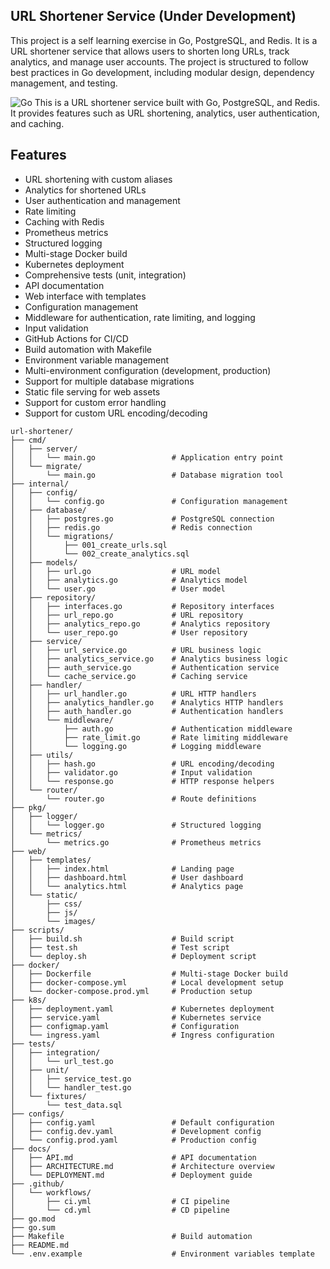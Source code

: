 ## URL Shortener Service (Under Development)
This project is a self learning exercise in Go, PostgreSQL, and Redis. It is a URL shortener service that allows users to shorten long URLs, track analytics, and manage user accounts. The project is structured to follow best practices in Go development, including modular design, dependency management, and testing.


![Go](https://img.shields.io/badge/Go-1.24-blue.svg)
This is a URL shortener service built with Go, PostgreSQL, and Redis. It provides features such as URL shortening, analytics, user authentication, and caching.
## Features
- URL shortening with custom aliases
- Analytics for shortened URLs
- User authentication and management
- Rate limiting
- Caching with Redis
- Prometheus metrics
- Structured logging
- Multi-stage Docker build
- Kubernetes deployment
- Comprehensive tests (unit, integration)
- API documentation
- Web interface with templates
- Configuration management
- Middleware for authentication, rate limiting, and logging
- Input validation
- GitHub Actions for CI/CD
- Build automation with Makefile
- Environment variable management
- Multi-environment configuration (development, production)
- Support for multiple database migrations
- Static file serving for web assets
- Support for custom error handling
- Support for custom URL encoding/decoding


```azure
url-shortener/
├── cmd/
│   ├── server/
│   │   └── main.go                 # Application entry point
│   └── migrate/
│       └── main.go                 # Database migration tool
├── internal/
│   ├── config/
│   │   └── config.go               # Configuration management
│   ├── database/
│   │   ├── postgres.go             # PostgreSQL connection
│   │   ├── redis.go                # Redis connection
│   │   └── migrations/
│   │       ├── 001_create_urls.sql
│   │       └── 002_create_analytics.sql
│   ├── models/
│   │   ├── url.go                  # URL model
│   │   ├── analytics.go            # Analytics model
│   │   └── user.go                 # User model
│   ├── repository/
│   │   ├── interfaces.go           # Repository interfaces
│   │   ├── url_repo.go             # URL repository
│   │   ├── analytics_repo.go       # Analytics repository
│   │   └── user_repo.go            # User repository
│   ├── service/
│   │   ├── url_service.go          # URL business logic
│   │   ├── analytics_service.go    # Analytics business logic
│   │   ├── auth_service.go         # Authentication service
│   │   └── cache_service.go        # Caching service
│   ├── handler/
│   │   ├── url_handler.go          # URL HTTP handlers
│   │   ├── analytics_handler.go    # Analytics HTTP handlers
│   │   ├── auth_handler.go         # Authentication handlers
│   │   └── middleware/
│   │       ├── auth.go             # Authentication middleware
│   │       ├── rate_limit.go       # Rate limiting middleware
│   │       └── logging.go          # Logging middleware
│   ├── utils/
│   │   ├── hash.go                 # URL encoding/decoding
│   │   ├── validator.go            # Input validation
│   │   └── response.go             # HTTP response helpers
│   └── router/
│       └── router.go               # Route definitions
├── pkg/
│   ├── logger/
│   │   └── logger.go               # Structured logging
│   └── metrics/
│       └── metrics.go              # Prometheus metrics
├── web/
│   ├── templates/
│   │   ├── index.html              # Landing page
│   │   ├── dashboard.html          # User dashboard
│   │   └── analytics.html          # Analytics page
│   └── static/
│       ├── css/
│       ├── js/
│       └── images/
├── scripts/
│   ├── build.sh                    # Build script
│   ├── test.sh                     # Test script
│   └── deploy.sh                   # Deployment script
├── docker/
│   ├── Dockerfile                  # Multi-stage Docker build
│   ├── docker-compose.yml          # Local development setup
│   └── docker-compose.prod.yml     # Production setup
├── k8s/
│   ├── deployment.yaml             # Kubernetes deployment
│   ├── service.yaml                # Kubernetes service
│   ├── configmap.yaml              # Configuration
│   └── ingress.yaml                # Ingress configuration
├── tests/
│   ├── integration/
│   │   └── url_test.go
│   ├── unit/
│   │   ├── service_test.go
│   │   └── handler_test.go
│   └── fixtures/
│       └── test_data.sql
├── configs/
│   ├── config.yaml                 # Default configuration
│   ├── config.dev.yaml             # Development config
│   └── config.prod.yaml            # Production config
├── docs/
│   ├── API.md                      # API documentation
│   ├── ARCHITECTURE.md             # Architecture overview
│   └── DEPLOYMENT.md               # Deployment guide
├── .github/
│   └── workflows/
│       ├── ci.yml                  # CI pipeline
│       └── cd.yml                  # CD pipeline
├── go.mod
├── go.sum
├── Makefile                        # Build automation
├── README.md
└── .env.example                    # Environment variables template
```